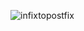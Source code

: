 ![infixtopostfix](https://user-images.githubusercontent.com/32956051/104106551-a188af80-526b-11eb-9533-28d9d2b3733f.PNG)
